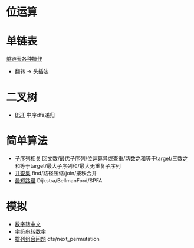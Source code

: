 # 位运算


# 单链表
[单链表各种操作](list-alg.cpp)  
* 翻转 -> 头插法  

# 二叉树
* [BST](bst.cpp) 中序dfs递归

# 简单算法
* [子序列相关](sequence.cpp) 回文数/最优子序列/位运算异或查重/两数之和等于target/三数之和等于target/最大子序列和/最大无重复子序列
* [并查集](union_find_disjoint_sets.cpp)  find/路径压缩/join/按秩合并
* [最短路径](dijkstra.cpp) Dijkstra/BellmanFord/SPFA

# 模拟
* [数字转中文](num_to_chinese.cpp)
* [字符串转数字](myAtoi.cpp)
* [排列组合问题](partition.cpp) dfs/next_permutation





